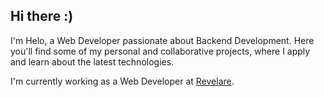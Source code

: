 ## Hi there :)

I'm Helo, a Web Developer passionate about Backend Development. Here you'll find some of my personal and collaborative projects, where I apply and learn about the latest technologies.

I'm currently working as a Web Developer at [Revelare](https://www.revelare.com.br/).
